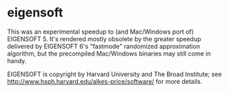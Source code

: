 eigensoft
=========

This was an experimental speedup to (and Mac/Windows port of) EIGENSOFT 5.
It's rendered mostly obsolete by the greater speedup delivered by EIGENSOFT 6's
"fastmode" randomized approximation algorithm, but the precompiled Mac/Windows
binaries may still come in handy.


EIGENSOFT is copyright by Harvard University and The Broad Institute; see http://www.hsph.harvard.edu/alkes-price/software/ for more details.
